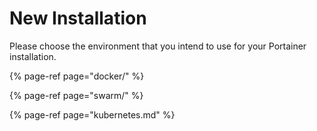 # New Installation

Please choose the environment that you intend to use for your Portainer installation. 

{% page-ref page="docker/" %}

{% page-ref page="swarm/" %}

{% page-ref page="kubernetes.md" %}



